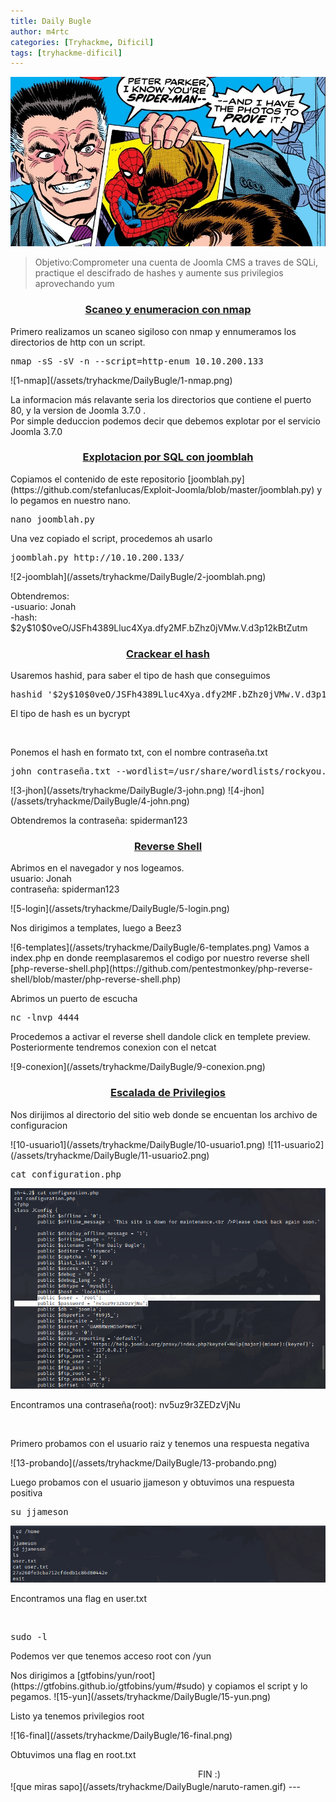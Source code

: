 ```yaml
---
title: Daily Bugle
author: m4rtc
categories: [Tryhackme, Dificil]
tags: [tryhackme-dificil]
---
```

![inicio](/assets/tryhackme/DailyBugle/inicio.png)
> <h7>Objetivo:Comprometer una cuenta de Joomla CMS a traves de SQLi, practique el descifrado de hashes y aumente sus privilegios aprovechando yum</h7>
<h3><center><ins>Scaneo y enumeracion con nmap</ins></center></h3>
<p>Primero realizamos un scaneo sigiloso con nmap y ennumeramos los directorios de http con un script.</p>
<pre>nmap -sS -sV -n --script=http-enum 10.10.200.133</pre>
![1-nmap](/assets/tryhackme/DailyBugle/1-nmap.png)
<p>La informacion más relavante seria los directorios que contiene el puerto 80, y la version de Joomla 3.7.0 .<br/>Por simple deduccion podemos decir que debemos explotar por el servicio Joomla 3.7.0</p>

<h3><center><ins>Explotacion por SQL con joomblah</ins></center></h3>
Copiamos el contenido de este repositorio [joomblah.py](https://github.com/stefanlucas/Exploit-Joomla/blob/master/joomblah.py) y lo pegamos en nuestro nano. 
<pre>nano joomblah.py</pre>
<p>Una vez copiado el script, procedemos ah usarlo</p>
<pre>joomblah.py http://10.10.200.133/</pre>
![2-joomblah](/assets/tryhackme/DailyBugle/2-joomblah.png)
<p>Obtendremos:<br/>-usuario: Jonah<br/>-hash: $2y$10$0veO/JSFh4389Lluc4Xya.dfy2MF.bZhz0jVMw.V.d3p12kBtZutm</p>

<h3><center><ins>Crackear el hash</ins></center></h3>
<p>Usaremos hashid, para saber el tipo de hash que conseguimos</p>
<pre>hashid '$2y$10$0veO/JSFh4389Lluc4Xya.dfy2MF.bZhz0jVMw.V.d3p12kBtZutm'</pre>
<p>El tipo de hash es un bycrypt</p>
<br/>
<p>Ponemos el hash en formato txt, con el nombre contraseña.txt</p>
<pre>john contraseña.txt --wordlist=/usr/share/wordlists/rockyou.txt --format=bcrypt</pre>
![3-jhon](/assets/tryhackme/DailyBugle/3-john.png)
![4-jhon](/assets/tryhackme/DailyBugle/4-john.png)
<p>Obtendremos la contraseña: spiderman123</p>

<h3><center><ins>Reverse Shell</ins></center></h3>
<p>Abrimos en el navegador y nos logeamos.<br/>usuario: Jonah<br/>contraseña: spiderman123</p>
![5-login](/assets/tryhackme/DailyBugle/5-login.png)
<p>Nos dirigimos a templates, luego a Beez3</p>
![6-templates](/assets/tryhackme/DailyBugle/6-templates.png)
Vamos a index.php en donde reemplasaremos el codigo por nuestro reverse shell [php-reverse-shell.php](https://github.com/pentestmonkey/php-reverse-shell/blob/master/php-reverse-shell.php)

<p>Abrimos un puerto de escucha</p>
<pre>nc -lnvp 4444</pre>
<p>Procedemos a activar el reverse shell dandole click en templete preview. Posteriormente tendremos conexion con el netcat</p>
![9-conexion](/assets/tryhackme/DailyBugle/9-conexion.png)

<h3><center><ins>Escalada de Privilegios</ins></center></h3>
<p>Nos dirijimos al directorio del sitio web donde se encuentan los archivo de configuracion</p>
![10-usuario1](/assets/tryhackme/DailyBugle/10-usuario1.png)
![11-usuario2](/assets/tryhackme/DailyBugle/11-usuario2.png)
<pre>cat configuration.php</pre>

![12-html](/assets/tryhackme/DailyBugle/12-html.png)
<p>Encontramos una contraseña(root): nv5uz9r3ZEDzVjNu</p>
<br/>
<p>Primero probamos con el usuario raiz y tenemos una respuesta negativa</p>
![13-probando](/assets/tryhackme/DailyBugle/13-probando.png)
<p>Luego probamos con el usuario jjameson y obtuvimos una respuesta positiva</p>
<pre>su jjameson</pre>

![14-falg1](/assets/tryhackme/DailyBugle/14-falg1.png)
<p>Encontramos una flag en user.txt</p>
<br/>
<pre>sudo -l</pre>
<p>Podemos ver que tenemos acceso root con /yun</p>
Nos dirigimos a [gtfobins/yun/root](https://gtfobins.github.io/gtfobins/yum/#sudo)
y copiamos el script y lo pegamos.
![15-yun](/assets/tryhackme/DailyBugle/15-yun.png)
<p>Listo ya tenemos privilegios root</p>
![16-final](/assets/tryhackme/DailyBugle/16-final.png)
<p>Obtuvimos una flag en root.txt</p>
<marquee behavior="alternate" direction="left">FIN :)</marquee>
![que miras sapo](/assets/tryhackme/DailyBugle/naruto-ramen.gif)
---
